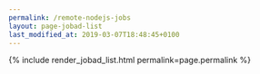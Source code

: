 ```yaml
---
permalink: /remote-nodejs-jobs
layout: page-jobad-list
last_modified_at: 2019-03-07T18:48:45+0100
---
```

{% include render_jobad_list.html permalink=page.permalink %}
